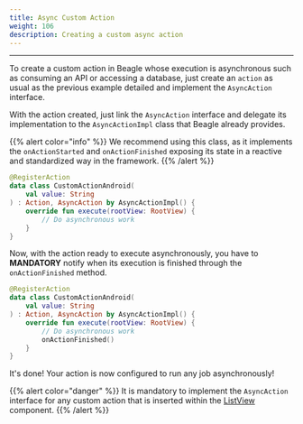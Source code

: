 ```yaml
---
title: Async Custom Action
weight: 106
description: Creating a custom async action
---
```


---

To create a custom action in Beagle whose execution is asynchronous such as consuming an API or accessing a database, just create an `action` as usual as the previous example detailed and implement the `AsyncAction` interface.

With the action created, just link the `AsyncAction` interface and delegate its implementation to the `AsyncActionImpl` class that Beagle already provides.

{{% alert color="info" %}}
We recommend using this class, as it implements the `onActionStarted` and `onActionFinished` exposing its state in a reactive and standardized way in the framework.
{{% /alert %}}


```kotlin
@RegisterAction
data class CustomActionAndroid(
    val value: String
) : Action, AsyncAction by AsyncActionImpl() {
    override fun execute(rootView: RootView) {
        // Do asynchronous work
    }
}
```


Now, with the action ready to execute asynchronously, you have to **MANDATORY** notify when its execution is finished through the `onActionFinished` method.


```kotlin
@RegisterAction
data class CustomActionAndroid(
    val value: String
) : Action, AsyncAction by AsyncActionImpl() {
    override fun execute(rootView: RootView) {
        // Do asynchronous work
        onActionFinished()
    }
}
```


It's done! Your action is now configured to run any job asynchronously!

{{% alert color="danger" %}}
It is mandatory to implement the `AsyncAction` interface for any custom action that is inserted within the [ListView](/api/components/layout/listview) component.
{{% /alert %}}
